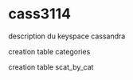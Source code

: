 # cass3114

description du keyspace cassandra 


creation table categories 

creation table scat_by_cat

